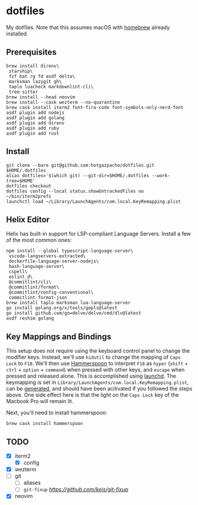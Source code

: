 # dotfiles

My dotfiles. Note that this assumes macOS with [homebrew](https://brew.sh) already installed.

## Prerequisites

```console
brew install direnv\
 starship\
 fzf bat rg fd asdf delta\
 marksman lazygit gh\
 taplo luacheck markdownlint-cli\
 tree-sitter
brew install --head neovim
brew install --cask wezterm --no-quarantine
brew cask install iterm2 font-fira-code font-symbols-only-nerd-font
asdf plugin add nodejs
asdf plugin add golang
asdf plugin add direnv
asdf plugin add ruby
asdf plugin add rust
```

## Install

```console
git clone --bare git@github.com:hotgazpacho/dotfiles.git $HOME/.dotfiles
alias dotfiles='$(which git) --git-dir=$HOME/.dotfiles --work-tree=$HOME'
dotfiles checkout
dotfiles config --local status.showUntrackedFiles no
~/bin/iterm2prefs
launchctl load ~/Library/LaunchAgents/com.local.KeyRemapping.plist
```

## Helix Editor

Helix has built-in support for LSP-compliant Language Servers. Install a few of the most common ones:

```console
npm install --global typescript-language-server\
 vscode-langservers-extracted\
 dockerfile-language-server-nodejs\
 bash-language-server\
 cspell\
 eslint_d\
 @commitlint/cli\
 @commitlint/format\
 @commitlint/config-conventional\
 commitlint-format-json
brew install taplo marksman lua-language-server
go install golang.org/x/tools/gopls@latest
go install github.com/go=delve/delve/cmd/dlv@latest
asdf reshim golang
```

## Key Mappings and Bindings

This setup does not require using the keyboard control panel to change the modifier keys. Instead, we'll use `hidutil` to change the mapping of `Caps Lock` to `F18`. We'll then use [Hammerspoon](https://hammerspoon.org) to interpret `F18` as `hyper` (`shift` + `ctrl` + `option` + `command`) when pressed with other keys, and `escape` when pressed and released alone. This is accomplished using [launchd](https://www.launchd.info). The keymapping is set in `Library/LaunchAgents/com.local.KeyRemapping.plist`, can be [generated](https://hidutil-generator.netlify.app), and should have been acitivated if you followed the steps above. One side effect here is that the light on the `Caps Lock` key of the Macbook Pro will remain lit.

Next, you'll need to install hammerspoon:

```console
brew cask install hammerspoon
```

## TODO

- [x] iterm2
  - [x] config
- [x] wezterm
- [ ] git
  - [ ] aliases
  - [ ] `git-fixup` *https://github.com/keis/git-fixup*
- [x] neovim
